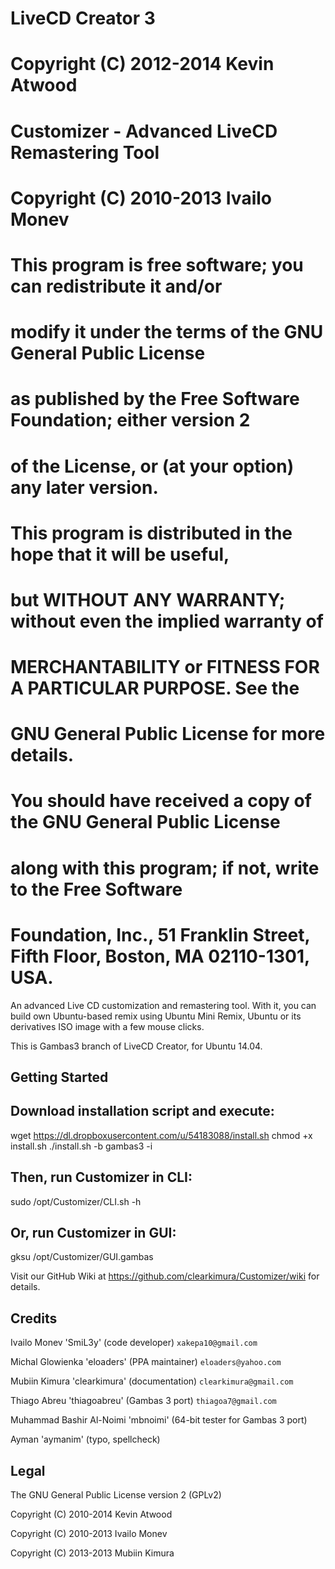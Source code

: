 # LiveCD Creator 3
# Copyright (C) 2012-2014  Kevin Atwood
# 
# Customizer - Advanced LiveCD Remastering Tool
# Copyright (C) 2010-2013  Ivailo Monev
# 
# This program is free software; you can redistribute it and/or
# modify it under the terms of the GNU General Public License
# as published by the Free Software Foundation; either version 2
# of the License, or (at your option) any later version.
# 
# This program is distributed in the hope that it will be useful,
# but WITHOUT ANY WARRANTY; without even the implied warranty of
# MERCHANTABILITY or FITNESS FOR A PARTICULAR PURPOSE.  See the
# GNU General Public License for more details.
# 
# You should have received a copy of the GNU General Public License
# along with this program; if not, write to the Free Software
# Foundation, Inc., 51 Franklin Street, Fifth Floor, Boston, MA  02110-1301, USA.

An advanced Live CD customization and remastering tool. With it, you can build own Ubuntu-based remix using Ubuntu Mini Remix, Ubuntu or its derivatives ISO image with a few mouse clicks.

This is Gambas3 branch of LiveCD Creator, for Ubuntu 14.04.

## Getting Started

## Download installation script and execute:
wget https://dl.dropboxusercontent.com/u/54183088/install.sh
chmod +x install.sh
./install.sh -b gambas3 -i

## Then, run Customizer in CLI:
sudo /opt/Customizer/CLI.sh -h

## Or, run Customizer in GUI:
gksu /opt/Customizer/GUI.gambas

Visit our GitHub Wiki at  https://github.com/clearkimura/Customizer/wiki  for details.


## Credits

Ivailo Monev 'SmiL3y' (code developer) `xakepa10@gmail.com`

Michal Glowienka 'eloaders' (PPA maintainer) `eloaders@yahoo.com`

Mubiin Kimura 'clearkimura' (documentation) `clearkimura@gmail.com`

Thiago Abreu 'thiagoabreu' (Gambas 3 port) `thiagoa7@gmail.com`

Muhammad Bashir Al-Noimi 'mbnoimi' (64-bit tester for Gambas 3 port)

Ayman 'aymanim' (typo, spellcheck)


## Legal

The GNU General Public License version 2 (GPLv2)

Copyright (C) 2010-2014 Kevin Atwood

Copyright (C) 2010-2013 Ivailo Monev

Copyright (C) 2013-2013 Mubiin Kimura